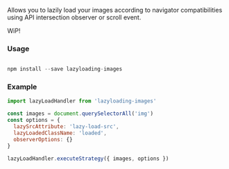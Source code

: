 Allows you to lazily load your images according to navigator compatibilities using API intersection observer or scroll event.

WiP!

### Usage

```javascript

npm install --save lazyloading-images
```


### Example
```javascript
import lazyLoadHandler from 'lazyloading-images'

const images = document.querySelectorAll('img')
const options = {
  lazySrcAttribute: 'lazy-load-src',
  lazyLoadedClassName: 'loaded',
  observerOptions: {}
}

lazyLoadHandler.executeStrategy({ images, options })

```



